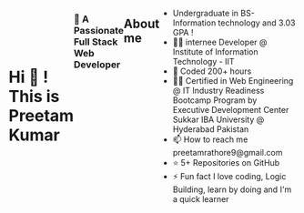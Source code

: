 <div style="display:flex">
<h1 style="margin:auto">Hi 👋 ! This is Preetam Kumar</h1>
<h3>👀 A Passionate Full Stack Web Developer </h3>
<h2>About me</h2>
  <ul>
    <li>Undergraduate in BS- Information technology and 3.03 GPA !</li>
<li>👨‍💻 internee Developer @ Institute of Information Technology - IIT</li>
<li>🤠 Coded 200+  hours</li>
<li>👨‍💻 Certified in Web Engineering @ IT Industry Readiness Bootcamp Program by Executive Development Center Sukkar IBA University @ Hyderabad Pakistan</li>
<li>📫 How to reach me preetamrathore9@gmail.com</li>
<li>⭐ 5+ Repositories on GitHub</li>
<li>⚡ Fun fact I love coding, Logic Building, learn by doing and I'm a quick learner</li>
  </ul>
<!---
Preetam9kumar/Preetam9kumar is a ✨ special ✨ repository because its `README.md` (this file) appears on your GitHub profile.
You can click the Preview link to take a look at your changes.
--->
